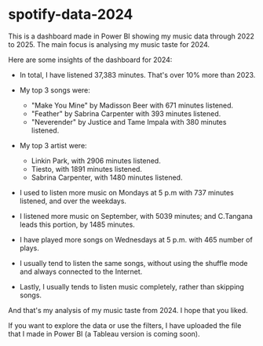 # spotify-data-2024
This is a dashboard made in Power BI showing my music data through 2022 to 2025. The main focus is analysing my music taste for 2024.

Here are some insights of the dashboard for 2024:
* In total, I have listened 37,383 minutes. That's over 10% more than 2023.
  
* My top 3 songs were:
  - "Make You Mine" by Madisson Beer with 671 minutes listened.
  - "Feather" by Sabrina Carpenter with 393 minutes listened.
  - "Neverender" by Justice and Tame Impala with 380 minutes listened.

* My top 3 artist were:
  - Linkin Park, with 2906 minutes listened.
  - Tiesto, with 1891 minutes listened.
  - Sabrina Carpenter, with 1480 minutes listened.

* I used to listen more music on Mondays at 5 p.m with 737 minutes listened, and over the weekdays.

* I listened more music on September, with 5039 minutes; and C.Tangana leads this portion, by 1485 minutes.

* I have played more songs on Wednesdays at 5 p.m. with 465 number of plays.

* I usually tend to listen the same songs, without using the shuffle mode and always connected to the Internet.

* Lastly, I usually tends to listen music completely, rather than skipping songs.

And that's my analysis of my music taste from 2024. I hope that you liked.

If you want to explore the data or use the filters, I have uploaded the file that I made in Power BI (a Tableau version is coming soon).


 
  
